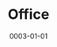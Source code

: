 ---
title: Office
date: 0003-01-01
ico: mdi:desktop-tower
color: red-400
hardware:
  - type: Display 1
    name: Spectrum › OLED
    sub:
      - 27"
      - 240Hz
    link: https://intl.dough.tech/products/spectrum-oled-qhd-240hz-gaming-monitor-es07e2d
  - type: Display 2
    name: LG › 27GL83A-B
    sub:
      - 27"
      - 144Hz
    link: https://amzn.com/dp/B07YGZL8XF?tag=qrayg-20
  - type: Speakers
    name: Audioengine › A2+
    sub:
      - + S1 Sub
    link: https://amzn.com/dp/B07MYW4Q8S?tag=qrayg-20
  - type: Headphones
    name: Bowers & Wilkins › PX-7
    sub:
      - Over Ear
    link: https://amzn.com/dp/B07WK6SGZC?tag=qrayg-20
  - type: Cam
    name: Opal › AI Webcam
    sub:
      - USB
      - Black
    link: https://opalcamera.com/
  - type: USB Switch
    name: UGreen › USB3 Switch
    sub:
      - 4x USB3
      - Mac ↔ PC
    link: https://amzn.com/dp/B01N6GD9JO?tag=qrayg-20
  - type: Misc
    name: LaMetric › Sky
    sub:
      - Smart Lighting
    link: https://lametric.com/en-US/sky/
  - type: Misc
    name: LaMetric › Time
    sub:
      - Smart Clock
    link: https://amzn.com/dp/B01IVTVK3W?tag=qrayg-20
  - type: NAS
    name: Argon › EON
    sub:
      - Pi4 8GB
      - OpenMediaValut
    link: https://amzn.com/dp/B09YXB7BX1?tag=qrayg-20
  - type: Chair
    name: Steelcase › Reply Mesh
    sub:
      - Gray
      - Black
    link: https://store.steelcase.com/Store/seating/office-chairs/reply-mesh-back-chair
---